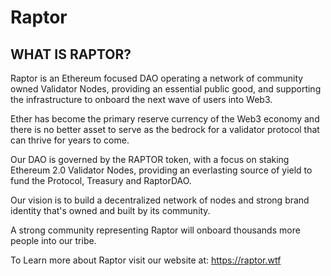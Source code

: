 # Raptor

## WHAT IS RAPTOR?

Raptor is an Ethereum focused DAO operating a network of community owned Validator Nodes, providing an essential public good, and supporting the infrastructure to onboard the next wave of users into Web3.

Ether has become the primary reserve currency of the Web3 economy and there is no better asset to serve as the bedrock for a validator protocol that can thrive for years to come. 

Our DAO is governed by the RAPTOR token, with a focus on staking Ethereum 2.0 Validator Nodes, providing an everlasting source of yield to fund the Protocol, Treasury and RaptorDAO.

Our vision is to build a decentralized network of nodes and strong brand identity that's owned and built by its community. 

A strong community representing Raptor will onboard thousands more people into our tribe. 

To Learn more about Raptor visit our website at: https://raptor.wtf
